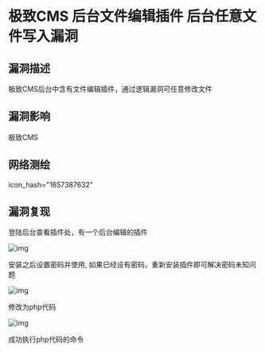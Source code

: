 # 极致CMS 后台文件编辑插件 后台任意文件写入漏洞

## 漏洞描述

极致CMS后台中含有文件编辑插件，通过逻辑漏洞可任意修改文件

## 漏洞影响

<a-checkbox checked>极致CMS</a-checkbox></br>

## 网络测绘

<a-checkbox checked>icon_hash="1657387632"</a-checkbox></br>

## 漏洞复现

登陆后台查看插件处，有一个后台编辑的插件



![img](https://security-1310978225.cos.ap-beijing.myqcloud.com/public/img/jizhi-10.jpg)



<a-checkbox checked>安装之后设置密码并使用, 如果已经设有密码，重新安装插件即可解决密码未知问题</a-checkbox></br>



![img](https://security-1310978225.cos.ap-beijing.myqcloud.com/public/img/jizhi-9.jpg)



修改为php代码



![img](https://security-1310978225.cos.ap-beijing.myqcloud.com/public/img/jizhi-11.jpg)



成功执行php代码的命令